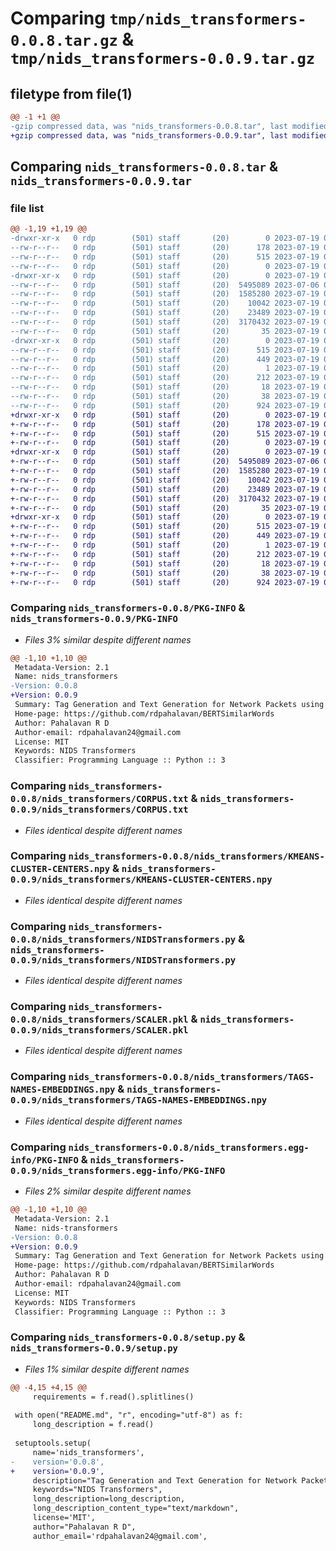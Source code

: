 # Comparing `tmp/nids_transformers-0.0.8.tar.gz` & `tmp/nids_transformers-0.0.9.tar.gz`

## filetype from file(1)

```diff
@@ -1 +1 @@
-gzip compressed data, was "nids_transformers-0.0.8.tar", last modified: Wed Jul 19 05:50:26 2023, max compression
+gzip compressed data, was "nids_transformers-0.0.9.tar", last modified: Wed Jul 19 05:56:52 2023, max compression
```

## Comparing `nids_transformers-0.0.8.tar` & `nids_transformers-0.0.9.tar`

### file list

```diff
@@ -1,19 +1,19 @@
-drwxr-xr-x   0 rdp        (501) staff       (20)        0 2023-07-19 05:50:26.032407 nids_transformers-0.0.8/
--rw-r--r--   0 rdp        (501) staff       (20)      178 2023-07-19 01:47:15.000000 nids_transformers-0.0.8/MANIFEST.in
--rw-r--r--   0 rdp        (501) staff       (20)      515 2023-07-19 05:50:26.032175 nids_transformers-0.0.8/PKG-INFO
--rw-r--r--   0 rdp        (501) staff       (20)        0 2023-07-19 01:11:31.000000 nids_transformers-0.0.8/README.md
-drwxr-xr-x   0 rdp        (501) staff       (20)        0 2023-07-19 05:50:26.030523 nids_transformers-0.0.8/nids_transformers/
--rw-r--r--   0 rdp        (501) staff       (20)  5495089 2023-07-06 03:59:04.000000 nids_transformers-0.0.8/nids_transformers/CORPUS.txt
--rw-r--r--   0 rdp        (501) staff       (20)  1585280 2023-07-19 01:16:55.000000 nids_transformers-0.0.8/nids_transformers/KMEANS-CLUSTER-CENTERS.npy
--rw-r--r--   0 rdp        (501) staff       (20)    10042 2023-07-19 05:49:57.000000 nids_transformers-0.0.8/nids_transformers/NIDSTransformers.py
--rw-r--r--   0 rdp        (501) staff       (20)    23489 2023-07-19 01:14:48.000000 nids_transformers-0.0.8/nids_transformers/SCALER.pkl
--rw-r--r--   0 rdp        (501) staff       (20)  3170432 2023-07-19 01:17:11.000000 nids_transformers-0.0.8/nids_transformers/TAGS-NAMES-EMBEDDINGS.npy
--rw-r--r--   0 rdp        (501) staff       (20)       35 2023-07-19 00:52:36.000000 nids_transformers-0.0.8/nids_transformers/__init__.py
-drwxr-xr-x   0 rdp        (501) staff       (20)        0 2023-07-19 05:50:26.031797 nids_transformers-0.0.8/nids_transformers.egg-info/
--rw-r--r--   0 rdp        (501) staff       (20)      515 2023-07-19 05:50:25.000000 nids_transformers-0.0.8/nids_transformers.egg-info/PKG-INFO
--rw-r--r--   0 rdp        (501) staff       (20)      449 2023-07-19 05:50:25.000000 nids_transformers-0.0.8/nids_transformers.egg-info/SOURCES.txt
--rw-r--r--   0 rdp        (501) staff       (20)        1 2023-07-19 05:50:25.000000 nids_transformers-0.0.8/nids_transformers.egg-info/dependency_links.txt
--rw-r--r--   0 rdp        (501) staff       (20)      212 2023-07-19 05:50:25.000000 nids_transformers-0.0.8/nids_transformers.egg-info/requires.txt
--rw-r--r--   0 rdp        (501) staff       (20)       18 2023-07-19 05:50:25.000000 nids_transformers-0.0.8/nids_transformers.egg-info/top_level.txt
--rw-r--r--   0 rdp        (501) staff       (20)       38 2023-07-19 05:50:26.032878 nids_transformers-0.0.8/setup.cfg
--rw-r--r--   0 rdp        (501) staff       (20)      924 2023-07-19 05:50:11.000000 nids_transformers-0.0.8/setup.py
+drwxr-xr-x   0 rdp        (501) staff       (20)        0 2023-07-19 05:56:52.025722 nids_transformers-0.0.9/
+-rw-r--r--   0 rdp        (501) staff       (20)      178 2023-07-19 01:47:15.000000 nids_transformers-0.0.9/MANIFEST.in
+-rw-r--r--   0 rdp        (501) staff       (20)      515 2023-07-19 05:56:52.025414 nids_transformers-0.0.9/PKG-INFO
+-rw-r--r--   0 rdp        (501) staff       (20)        0 2023-07-19 01:11:31.000000 nids_transformers-0.0.9/README.md
+drwxr-xr-x   0 rdp        (501) staff       (20)        0 2023-07-19 05:56:52.023090 nids_transformers-0.0.9/nids_transformers/
+-rw-r--r--   0 rdp        (501) staff       (20)  5495089 2023-07-06 03:59:04.000000 nids_transformers-0.0.9/nids_transformers/CORPUS.txt
+-rw-r--r--   0 rdp        (501) staff       (20)  1585280 2023-07-19 01:16:55.000000 nids_transformers-0.0.9/nids_transformers/KMEANS-CLUSTER-CENTERS.npy
+-rw-r--r--   0 rdp        (501) staff       (20)    10042 2023-07-19 05:49:57.000000 nids_transformers-0.0.9/nids_transformers/NIDSTransformers.py
+-rw-r--r--   0 rdp        (501) staff       (20)    23489 2023-07-19 01:14:48.000000 nids_transformers-0.0.9/nids_transformers/SCALER.pkl
+-rw-r--r--   0 rdp        (501) staff       (20)  3170432 2023-07-19 01:17:11.000000 nids_transformers-0.0.9/nids_transformers/TAGS-NAMES-EMBEDDINGS.npy
+-rw-r--r--   0 rdp        (501) staff       (20)       35 2023-07-19 00:52:36.000000 nids_transformers-0.0.9/nids_transformers/__init__.py
+drwxr-xr-x   0 rdp        (501) staff       (20)        0 2023-07-19 05:56:52.024747 nids_transformers-0.0.9/nids_transformers.egg-info/
+-rw-r--r--   0 rdp        (501) staff       (20)      515 2023-07-19 05:56:51.000000 nids_transformers-0.0.9/nids_transformers.egg-info/PKG-INFO
+-rw-r--r--   0 rdp        (501) staff       (20)      449 2023-07-19 05:56:51.000000 nids_transformers-0.0.9/nids_transformers.egg-info/SOURCES.txt
+-rw-r--r--   0 rdp        (501) staff       (20)        1 2023-07-19 05:56:51.000000 nids_transformers-0.0.9/nids_transformers.egg-info/dependency_links.txt
+-rw-r--r--   0 rdp        (501) staff       (20)      212 2023-07-19 05:56:51.000000 nids_transformers-0.0.9/nids_transformers.egg-info/requires.txt
+-rw-r--r--   0 rdp        (501) staff       (20)       18 2023-07-19 05:56:51.000000 nids_transformers-0.0.9/nids_transformers.egg-info/top_level.txt
+-rw-r--r--   0 rdp        (501) staff       (20)       38 2023-07-19 05:56:52.026004 nids_transformers-0.0.9/setup.cfg
+-rw-r--r--   0 rdp        (501) staff       (20)      924 2023-07-19 05:56:44.000000 nids_transformers-0.0.9/setup.py
```

### Comparing `nids_transformers-0.0.8/PKG-INFO` & `nids_transformers-0.0.9/PKG-INFO`

 * *Files 3% similar despite different names*

```diff
@@ -1,10 +1,10 @@
 Metadata-Version: 2.1
 Name: nids_transformers
-Version: 0.0.8
+Version: 0.0.9
 Summary: Tag Generation and Text Generation for Network Packets using Transformers
 Home-page: https://github.com/rdpahalavan/BERTSimilarWords
 Author: Pahalavan R D
 Author-email: rdpahalavan24@gmail.com
 License: MIT
 Keywords: NIDS Transformers
 Classifier: Programming Language :: Python :: 3
```

### Comparing `nids_transformers-0.0.8/nids_transformers/CORPUS.txt` & `nids_transformers-0.0.9/nids_transformers/CORPUS.txt`

 * *Files identical despite different names*

### Comparing `nids_transformers-0.0.8/nids_transformers/KMEANS-CLUSTER-CENTERS.npy` & `nids_transformers-0.0.9/nids_transformers/KMEANS-CLUSTER-CENTERS.npy`

 * *Files identical despite different names*

### Comparing `nids_transformers-0.0.8/nids_transformers/NIDSTransformers.py` & `nids_transformers-0.0.9/nids_transformers/NIDSTransformers.py`

 * *Files identical despite different names*

### Comparing `nids_transformers-0.0.8/nids_transformers/SCALER.pkl` & `nids_transformers-0.0.9/nids_transformers/SCALER.pkl`

 * *Files identical despite different names*

### Comparing `nids_transformers-0.0.8/nids_transformers/TAGS-NAMES-EMBEDDINGS.npy` & `nids_transformers-0.0.9/nids_transformers/TAGS-NAMES-EMBEDDINGS.npy`

 * *Files identical despite different names*

### Comparing `nids_transformers-0.0.8/nids_transformers.egg-info/PKG-INFO` & `nids_transformers-0.0.9/nids_transformers.egg-info/PKG-INFO`

 * *Files 2% similar despite different names*

```diff
@@ -1,10 +1,10 @@
 Metadata-Version: 2.1
 Name: nids-transformers
-Version: 0.0.8
+Version: 0.0.9
 Summary: Tag Generation and Text Generation for Network Packets using Transformers
 Home-page: https://github.com/rdpahalavan/BERTSimilarWords
 Author: Pahalavan R D
 Author-email: rdpahalavan24@gmail.com
 License: MIT
 Keywords: NIDS Transformers
 Classifier: Programming Language :: Python :: 3
```

### Comparing `nids_transformers-0.0.8/setup.py` & `nids_transformers-0.0.9/setup.py`

 * *Files 1% similar despite different names*

```diff
@@ -4,15 +4,15 @@
     requirements = f.read().splitlines()
 
 with open("README.md", "r", encoding="utf-8") as f:
     long_description = f.read()
 
 setuptools.setup(
     name='nids_transformers',
-    version='0.0.8',
+    version='0.0.9',
     description="Tag Generation and Text Generation for Network Packets using Transformers",
     keywords="NIDS Transformers",
     long_description=long_description,
     long_description_content_type="text/markdown",
     license='MIT',
     author="Pahalavan R D",
     author_email='rdpahalavan24@gmail.com',
```

